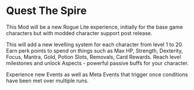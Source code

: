 # Quest The Spire

This Mod will be a new Rogue Lite experience, initially for the base game characters but with modded character support post release.

This will add a new levelling system for each character from level 1 to 20.
Earn perk points to spend on things such as Max HP, Strength, Dexterity, Focus, Mantra, Gold, Potion Slots, Removals, Card Rewards.
Reach level milestones and unlock Aspects - powerful passive buffs for your character.

Experience new Events as well as Meta Events that trigger once conditions have been met over multiple runs.
